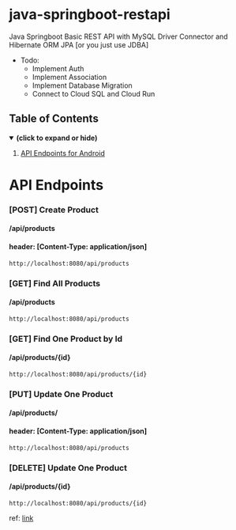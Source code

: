 # java-springboot-restapi
Java Springboot Basic REST API with MySQL Driver Connector and Hibernate ORM JPA [or you just use JDBA]

- Todo:
  + Implement Auth
  + Implement Association
  + Implement Database Migration
  + Connect to Cloud SQL and Cloud Run
  
## Table of Contents
<details open>
<summary><b>(click to expand or hide)</b></summary>
<!-- MarkdownTOC -->

1. [API Endpoints for Android](#api-endpoints)

<a id="api-endpoints"></a>
# API Endpoints

### [POST] Create Product
#### /api/products
#### header: [Content-Type: application/json]
```
http://localhost:8080/api/products
```

### [GET] Find All Products 
#### /api/products
```
http://localhost:8080/api/products
```

### [GET] Find One Product by Id
#### /api/products/{id}
```
http://localhost:8080/api/products/{id}
```

### [PUT] Update One Product
#### /api/products/
#### header: [Content-Type: application/json]
```
http://localhost:8080/api/products
```

### [DELETE] Update One Product
#### /api/products/{id}
```
http://localhost:8080/api/products/{id}
```



ref: [link](https://www.youtube.com/watch?v=Z0JfmObjKRw)
